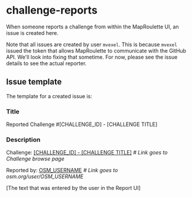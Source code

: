 # challenge-reports
When someone reports a challenge from within the MapRoulette UI, an issue is created here.

Note that all issues are created by user `mvexel`. This is because `mvexel` issued the token that allows MapRoulette to communicate with the GitHub API. We'll look into fixing that sometime. For now, please see the issue details to see the actual reporter.

## Issue template

The template for a created issue is:

### Title

Reported Challenge #[CHALLENGE_ID] - [CHALLENGE TITLE]

### Description

Challenge: [[CHALLENGE_ID] - [CHALLENGE TITLE]]() *# Link goes to Challenge browse page*

Reported by: [OSM_USERNAME]() *# Link goes to osm.org/user/OSM_USERNAME*

[The text that was entered by the user in the Report UI]
